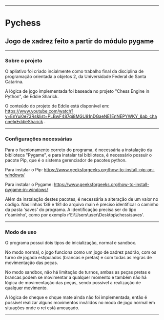 --------------------------------------------------------------------------------------------------------------------------
# Pychess
## Jogo de xadrez feito a partir do módulo pygame

--------------------------------------------------------------------------------------------------------------------------
### Sobre o projeto

O apliativo foi criado incialmente como trabalho final da disciplina de programação orientada a objetos 2, da Universidade Federal de Santa Catarina. 

A lógica de jogo implementada foi baseada no projeto "Chess Engine in Python", de Eddie Sharick.

O conteúdo do projeto de Eddie está disponível em:
https://www.youtube.com/watch?v=EnYui0e73Rs&list=PLBwF487qi8MGU81nDGaeNE1EnNEPYWKY_&ab_channel=EddieSharick .

--------------------------------------------------------------------------------------------------------------------------
### Configurações necessárias

Para o fucnionamento correto do programa, é necessária a instalação da biblioteca "Pygame", e para instalar tal biblioteca, é necessário possuir o pacote Pip, que é o sistema gerenciador de pacotes python.

Para instalar o Pip: https://www.geeksforgeeks.org/how-to-install-pip-on-windows/

Para instalar o Pygame: https://www.geeksforgeeks.org/how-to-install-pygame-in-windows/

Além da instalação destes pacotes, é necessária a alteração de um valor no código. Nas linhas 139 e 181 do arquivo main é preciso identificar o caminho da pasta 'saves' do programa. A identificação precisa ser do tipo r'caminho', como por exemplo r'E:\Users\user\Desktop\chess\saves'.

--------------------------------------------------------------------------------------------------------------------------
### Modo de uso

O programa possui dois tipos de inicialização, normal e sandbox. 

No modo normal, o jogo funciona como um jogo de xadrez padrão, com os turno de jogada estipulados (brancas e pretas) e com todas as regras de movimentação das peças.

No modo sandbox, não há limitação de turnos, ambas as peças pretas e brancas podem se movimentar a qualquer momento e também não há lógica de movimentação das peças, sendo possível a realização de qualquer movimento.

A lógica de cheque e chque mate ainda não foi implementada, então é possível realizar alguns movimentos inválidos no modo de jogo normal em situações onde o rei está ameaçado.

--------------------------------------------------------------------------------------------------------------------------
